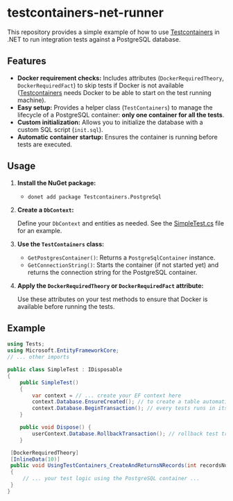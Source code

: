 # testcontainers-net-runner

This repository provides a simple example of how to use [Testcontainers](https://github.com/testcontainers/testcontainers-dotnet) in .NET to run integration tests against a PostgreSQL database.

## Features
* **Docker requirement checks:** Includes attributes (`DockerRequiredTheory`, `DockerRequiredFact`) to skip tests if Docker is not available ([Testcontainers](https://github.com/testcontainers/testcontainers-dotnet) needs Docker to be able to start on the test running machine).
* **Easy setup:** Provides a helper class (`TestContainers`) to manage the lifecycle of a PostgreSQL container: **only one container for all the tests**.
* **Custom initialization:** Allows you to initialize the database with a custom SQL script (`init.sql`).
* **Automatic container startup:** Ensures the container is running before tests are executed.


## Usage

1. **Install the NuGet package:**
    * `donet add package Testcontainers.PostgreSql`

2. **Create a `DbContext`:**
    
    Define your `DbContext` and entities as needed. See the [SimpleTest.cs](Tests/SimpleTest.cs) file for an example.

3. **Use the `TestContainers` class:**

    * `GetPostgresContainer()`:  Returns a `PostgreSqlContainer` instance.
    * `GetConnectionString()`:  Starts the container (if not started yet) and returns the connection string for the PostgreSQL container.

4. **Apply the `DockerRequiredTheory` or `DockerRequiredFact` attribute:**

    Use these attributes on your test methods to ensure that Docker is available before running the tests.

## Example

```csharp
using Tests;
using Microsoft.EntityFrameworkCore;
// ... other imports

public class SimpleTest : IDisposable
{    
    public SimpleTest()
    {
        var context = // ... create your EF context here
        context.Database.EnsureCreated(); // to create a table automatically
        context.Database.BeginTransaction(); // every tests runs in its isolated transaction
    }

    public void Dispose() {
        userContext.Database.RollbackTransaction(); // rollback test transation like nothing happened
    }

 [DockerRequiredTheory] 
 [InlineData(10)]
 public void UsingTestContainers_CreateAndReturnsNRecords(int recordsNum) 
 {
     // ... your test logic using the PostgreSQL container ...
 }
}
```